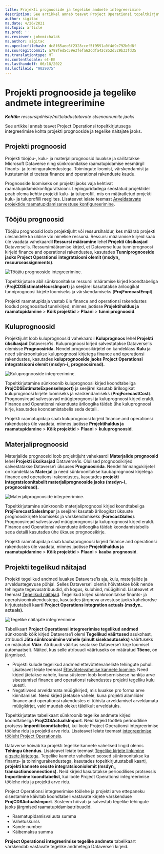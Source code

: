 ```yaml
---
title: Projekti prognooside ja tegelike andmete integreerimine
description: See artikkel annab teavet Project Operationsi topeltkirjutusega integreerimise kohta projekti prognooside ja tegelike näitajate jaoks.
author: sigitac
ms.date: 4/26/2021
ms.topic: article
ms.prod: ''
ms.reviewer: johnmichalak
ms.author: sigitac
ms.openlocfilehash: dc8f65aec6f2328ccef5f9591a0f4d9c792b0d8f
ms.sourcegitcommit: a798fed5c59e3fefa62cdfa42c852d529b33fd35
ms.translationtype: MT
ms.contentlocale: et-EE
ms.lasthandoff: 06/18/2022
ms.locfileid: "9029075"
---
```

# <a name="project-estimates-and-actuals-integration"></a>Projekti prognooside ja tegelike andmete integreerimine

_**Kehtib:** ressursipõhiste/mitteladustatavate stsenaariumite jaoks_

See artikkel annab teavet Project Operationsi topeltkirjutusega integreerimise kohta projekti prognooside ja tegelike näitajate jaoks.

## <a name="project-estimates"></a>Projekti prognoosid

Projekti tööjõu-, kulu- ja materjaliprognoosid luuakse ja säilitatakse Microsoft Dataverse ning sünkroonitakse raamatupidamise eesmärgil finants- ja toimingurakendustega. Toimingute loomist, värskendamist ja kustutamist ei toetata finance and operationsi rakenduste kaudu.

Prognooside loomiseks on projekti jaoks vaja kehtivat raamatupidamiskonfiguratsiooni. Lepinguridadega seostatud projektidel peab olema kehtiv projekti kulu- ja tuluprofiil, mis on määratletud projekti kulu- ja tuluprofiili reeglites. Lisateavet leiate teemast [Arveldatavate projektide raamatupidamisarvestuse konfigureerimine](../project-accounting/configure-accounting-billable-projects.md#configure-project-cost-and-revenue-profile-rules).

## <a name="labor-estimates"></a>Tööjõu prognoosid

Tööjõu prognoosid loob projektijuht või ressursihaldur, kes määrab projekti ülesandele ka üldise või nimelise ressursi. Ressursi määramise kirjeid saab üle vaadata vahekaardil **Ressursi määramine** lehel **Projekti üksikasjad** Dataverse’is. Ressursimääramise kirjed, et Dataverse luua tunniprognoosi kirjeid finance and operationsi rakendustes, kasutades **Tunniprognooside jaoks Project Operationsi integratsiooni olemit (msdyn\_ resourceassignments)**.

   ![Tööjõu prognooside integreerimine.](./Media/DW4LaborEstimates.png)

Topeltkirjutuse abil sünkroonitakse ressursi määramise kirjed koondtabeliga (**ProjCDSEstimateHoursImport**) ja seejärel kasutatakse äriloogikat tunniprognoosi kirjete loomiseks ja värskendamiseks (**ProjForecastEmpl**).

Projekti raamatupidaja vaatab üle finance and operationsi rakendustes loodud prognoositud tunnikirjed, minnes jaotisse **Projektihaldus ja raamatupidamine** > **Kõik projektid** > **Plaani** > **tunni prognoosid**.

## <a name="expense-estimates"></a>Kuluprognoosid

Projektijuht loob kuluprognoosid vahekaardil **Kuluprognoos** lehel **Projekti üksikasjad** Dataverse’is. Kuluprognoosi kirjed salvestatakse Dataverse’is olemisse **Prognoosirida**. Nendel prognoosikirjetel on kandeklass **Kulu** ja need sünkroonitakse kuluprognoosi kirjetega finance and operationsi rakendustes, kasutades **kuluprognooside jaoks Project Operationsi integratsiooni olemit (msdyn-i\_ prognoosiread).**

   ![Kuluprognooside integreerimine.](./Media/DW4ExpenseEstimates.png)

Topeltkirjutamine sünkroonib kuluprognoosi kirjed koondtabeliga **ProjCDSEstimateExpenseImport)** ja seejärel kasutab äriloogikat kuluprognoosi kirjete loomiseks ja värskendamiseks (**ProjForecastCost**). Prognoosiread salvestavad müügiprognoosi ja kuluprognoosi kirjed eraldi. Finance and Operationsi rakenduste äriloogika täidab ühe kuluprognoosi kirje, kasutades koondamistabelis seda detaili.

Projekti raamatupidaja saab kuluprognoosi kirjeid finance and operationsi rakendustes üle vaadata, minnes jaotisse **Projektihaldus ja raamatupidamine** > **Kõik projektid** > **Plaani** > **kuluprognoosid**.

## <a name="material-estimates"></a>Materjaliprognoosid

Materjalide prognoosid loob projektijuht vahekaardi **Materjalide prognoosid** lehel **Projekti üksikasjad** Dataverse’is. Olulised prognoosikirjed salvestatakse Dataverse’i üksuses **Prognoosirida**. Nendel hinnangukirjetel on kandeklass **Materjal** ja need sünkroonitakse kaubaprognoosi kirjetega finance and operationsi rakendustes, kasutades **projekti integratsioonitabelit materjaliprognooside jaoks (msdyn-i\_ prognoosiread).**

   ![Materjaliprognooside integreerimine.](./Media/DW4MaterialEstimates.png)

Topeltkirjutamine sünkroonib materjaliprognoosi kirjed koondtabeliga **ProjForecastSalesImpor** ja seejärel kasutab äriloogikat üksuste prognoosikirjete loomiseks ja värskendamiseks (**ForecastSales**). Prognoosiread salvestavad müügiprognoosi ja kuluprognoosi kirjed eraldi. Finance and Operationsi rakenduste äriloogika täidab koondamistabelis seda detaili kasutades ühe üksuse prognoosikirje.

Projekti raamatupidaja saab kaubaprognoosi kirjeid finance and operationsi rakendustes üle vaadata, minnes jaotisse **Projektihaldus ja raamatupidamine** > **Kõik projektid** > **Plaani** > **kauba prognoosid**.

## <a name="project-actuals"></a>Projekti tegelikud näitajad

Projekti tegelikud andmed luuakse Dataverse’is aja, kulu, materjalide ja arveldustegevuse põhjal. Selles Dataverse’i olemis hõivatakse kõik nende tehingute tegevusatribuudid, sh kogus, kuluhind, müügihind. Lisateavet vt teemast [Tegelikud näitajad](../actuals/actuals-overview.md). Tegelikud kirjed sünkroonitakse finants- ja operatsioonirakendustega, kasutades järgneva arvestuse jaoks kahekordse kirjutustabeli kaarti **Project Operations integration actuals (msdyn\_ actuals).**

   ![Tegelike näitajate integreerimine.](./Media/DW4Actuals.png)

Tabelikaart **Project Operationsi integreerimise tegelikud andmed** sünkroonib kõik kirjed Dataverse’i olemi **Tegelikud väärtused** asukohast, atribuudi **Jäta sünkroonimine vahele (ainult sisekasutuseks)** väärtuseks on määratud **Väär**. Atribuudi väärtus seatakse Dataverse’i kirje loomisel automaatselt. Näited, kus selle atribuudi väärtuseks on määratud **Tõene**, on järgmised.

  - Projekti kulude tegelikud andmed ettevõtetevaheliste tehingute puhul. Lisateavet leiate teemast [Ettevõtetevahelise kannete loomine](../project-accounting/create-intercompany-transactions.md). Need kirjed jäetakse vahele, kuna süsteem loob kontsernisisese hankija arve sisestamisel finance and operationsi rakendustes projekti tegeliku kulu uuesti.
  - Negatiivsed arveldamata müügikirjed, mis luuakse pro forma arve kinnitamisel. Need kirjed jäetakse vahele, kuna projekti alamliider finance and operationsi rakendustes ei tühista arveldamisel arveldamata müügikirjet, vaid muudab olekut täielikult arveldatuks.

Topeltkirjutatav tabelikaart sünkroonib tegelike andmete kirjed koondtabeliga **ProjCDSActualsImport**. Neid kirjeid töötleb perioodiline protsess **Impordi koondtabelist**, kui loote Project Operationsi integreerimise töölehe ridu ja projekti arve ridu. Lisateavet leiate teemast [integreerimise tööleht Project Operationsis](../project-accounting/project-operations-integration-journal.md).

Dataverse hõivab ka projekti tegelike kannete vahelised lingid olemis **Tehingu ühendus**. Lisateavet leiate teemast [Tegelike kirjete linkimine algsete kirjetega](../actuals/linkingactuals.md). Tegelike kannete vahelised seosed sünkroonitakse ka finants- ja toimingurakendustega, kasutades topeltkirjutustabeli kaarti, **projekti kannete seoste integratsiooniolemit (msdyn\_ transactionconnections).** Neid kirjeid kasutatakse perioodilises protsessis **Importimine koondtabelist**, kui loote Project Operationsi integreerimise töölehe ridu ja projekti arve ridu.

Project Operationsi integreerimise töölehe ja projekti arve ettepaneku sisestamine käivitab koondtabeli vastavate kirjete värskenduse **ProjCDSActualsImport**. Süsteem hõivab ja salvestab tegelike tehingute jaoks järgmised raamatupidamisatribuudid.

- Raamatupidamisvaluuta summa
- Vahetuskurss
- Kande number
- Käibemaksu summa

**Project Operationsi integreerimise tegelike andmete** tabelikaart värskendab vastavate tegelike andmetega Dataverse’i kirjeid.
